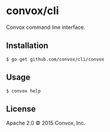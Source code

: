 # convox/cli

Convox command line interface.

## Installation

    $ go get github.com/convox/cli/convox

## Usage

    $ convox help

## License

Apache 2.0 &copy; 2015 Convox, Inc.
